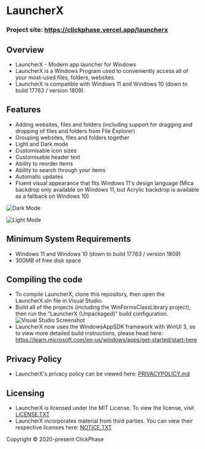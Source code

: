 # LauncherX

### Project site: https://clickphase.vercel.app/launcherx

## Overview
* LauncherX - Modern app launcher for Windows
* LauncherX is a Windows Program used to conveniently access all of your most-used files, folders, websites.
* LauncherX is compatible with Windows 11 and Windows 10 (down to build 17763 / version 1809).
## Features
* Adding websites, files and folders (including support for dragging and dropping of files and folders from File Explorer)
* Grouping websites, files and folders together
* Light and Dark mode
* Customisable icon sizes
* Customisable header text 
* Ability to reorder items
* Ability to search through your items
* Automatic updates
* Fluent visual appearance that fits Windows 11's design language (Mica backdrop only available on Windows 11, but Acrylic backdrop is available as a fallback on Windows 10)

![Dark Mode](https://github.com/user-attachments/assets/d8d0e25e-b69e-48b7-b360-e94207d5bed5)

![Light Mode](https://github.com/user-attachments/assets/0ab6ad8f-4415-4167-9ffb-4f674a663b88)
## Minimum System Requirements
* Windows 11 and Windows 10 (down to build 17763 / version 1809)
* 300MB of free disk space
## Compiling the code
* To compile LauncherX, clone this repository, then open the LauncherX.sln file in Visual Studio.
* Build all of the projects (including the WinFormsClassLibrary project), then run the "LauncherX (Unpackaged)" build configuration.\
  ![Visual Studio Screenshot](https://github.com/user-attachments/assets/ca206224-71d9-4410-b7c7-e96d9718fe78)
* LauncherX now uses the WindowsAppSDK framework with WinUI 3, so to view more detailed build instructions, please head here: https://learn.microsoft.com/en-us/windows/apps/get-started/start-here
## Privacy Policy
* LauncherX's privacy policy can be viewed here: [PRIVACYPOLICY.md](https://github.com/Apollo199999999/LauncherX/blob/master/PRIVACYPOLICY.md)
## Licensing
* LauncherX is licensed under the MIT License. To view the license, visit [LICENSE.TXT](https://github.com/Apollo199999999/LauncherX/blob/master/LICENSE.txt)
* LauncherX incorporates material from third parties. You can view their respective licenses here: [NOTICE.TXT](https://github.com/Apollo199999999/LauncherX/blob/master/NOTICE.txt)

Copyright © 2020-present ClickPhase
